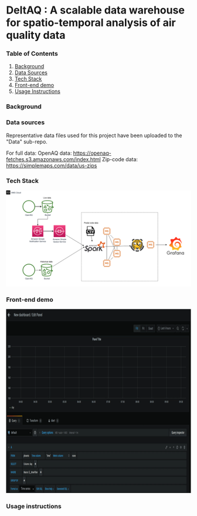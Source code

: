 # DeltAQ : A scalable data warehouse for spatio-temporal analysis of air quality data

### Table of Contents  
1. [Background](https://github.com/ArunBaskaran/DeltAQ/tree/develop/aws-implementation#background)
2. [Data Sources](https://github.com/ArunBaskaran/DeltAQ/tree/develop/aws-implementation#data-sources)
3. [Tech Stack](https://github.com/ArunBaskaran/DeltAQ/tree/develop/aws-implementation#tech-stack)
4. [Front-end demo](https://github.com/ArunBaskaran/DeltAQ/tree/develop/aws-implementation#front-end-demo)
4. [Usage Instructions](https://github.com/ArunBaskaran/DeltAQ/tree/develop/aws-implementation#usage-instructions)

### Background

### Data sources

Representative data files used for this project have been uploaded to the "Data" sub-repo. 

For full data:
OpenAQ data: https://openaq-fetches.s3.amazonaws.com/index.html
Zip-code data: https://simplemaps.com/data/us-zips


### Tech Stack
![image](Pipeline.png)

### Front-end demo

<img src="Demo_video_1.gif" alt="drawing" width="1000" height="500"/>

### Usage instructions
